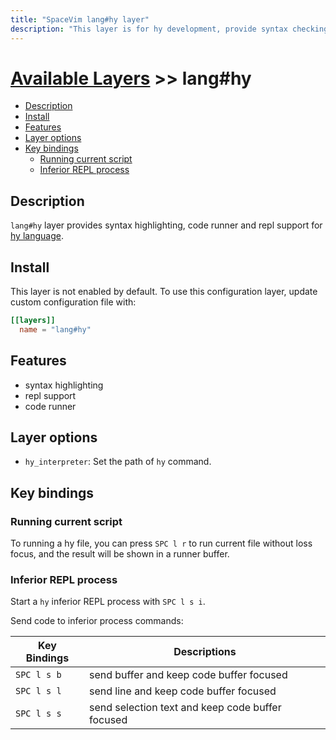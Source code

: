 ```yaml
---
title: "SpaceVim lang#hy layer"
description: "This layer is for hy development, provide syntax checking, code runner and repl support for hy file."
---
```


# [Available Layers](../../) >> lang#hy

<!-- vim-markdown-toc GFM -->

- [Description](#description)
- [Install](#install)
- [Features](#features)
- [Layer options](#layer-options)
- [Key bindings](#key-bindings)
  - [Running current script](#running-current-script)
  - [Inferior REPL process](#inferior-repl-process)

<!-- vim-markdown-toc -->

## Description

`lang#hy` layer provides syntax highlighting, code runner and repl support for [hy language](http://hylang.org/).

## Install

This layer is not enabled by default.
To use this configuration layer, update custom configuration file with:

```toml
[[layers]]
  name = "lang#hy"
```
## Features

- syntax highlighting
- repl support
- code runner

## Layer options


- `hy_interpreter`: Set the path of `hy` command.


## Key bindings

### Running current script

To running a hy file, you can press `SPC l r` to run current file without loss focus,
and the result will be shown in a runner buffer.

### Inferior REPL process

Start a `hy` inferior REPL process with `SPC l s i`.

Send code to inferior process commands:

| Key Bindings | Descriptions                                     |
| ------------ | ------------------------------------------------ |
| `SPC l s b`  | send buffer and keep code buffer focused         |
| `SPC l s l`  | send line and keep code buffer focused           |
| `SPC l s s`  | send selection text and keep code buffer focused |

